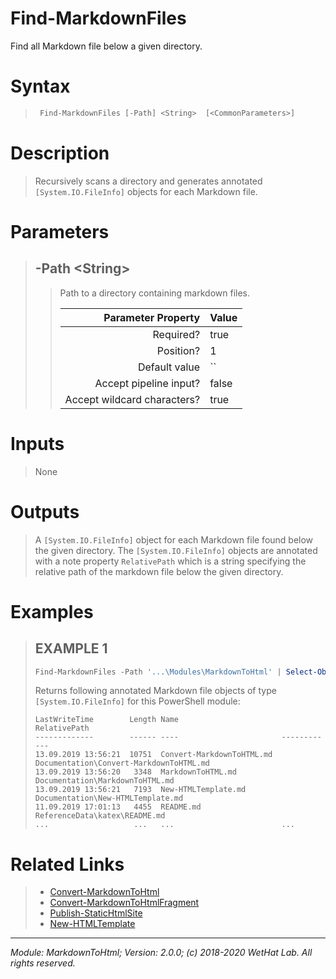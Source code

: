 ﻿# Find-MarkdownFiles

Find all Markdown file below a given directory.

# Syntax

<blockquote>

```PowerShell
 Find-MarkdownFiles [-Path] <String>  [<CommonParameters>] 
```


</blockquote>

# Description

<blockquote>

Recursively scans a directory and generates annotated `[System.IO.FileInfo]` objects
for each Markdown file.

</blockquote>

# Parameters

<blockquote>



## -Path \<String\>

<blockquote>

Path to a directory containing markdown files.

Parameter Property         | Value
--------------------------:|:----------
Required?                  | true
Position?                  | 1
Default value              | ``
Accept pipeline input?     | false
Accept wildcard characters?| true

</blockquote>


</blockquote>


# Inputs

<blockquote>

None

</blockquote>

# Outputs

<blockquote>

A `[System.IO.FileInfo]` object for each Markdown file found below the given directory. The
`[System.IO.FileInfo]` objects are annotated with a note property `RelativePath` which is a string
specifying the relative path of the markdown file below the given directory.

</blockquote>

# Examples

<blockquote>


## EXAMPLE 1

```PowerShell
Find-MarkdownFiles -Path '...\Modules\MarkdownToHtml' | Select-Object -Property Mode,LastWriteTime,Length,Name,RelativePath | Format-Table
```

Returns following annotated Markdown file objects of type `[System.IO.FileInfo]` for this PowerShell module:

    LastWriteTime        Length Name                       RelativePath
    -------------        ------ ----                       ------------
    13.09.2019 13:56:21  10751  Convert-MarkdownToHTML.md  Documentation\Convert-MarkdownToHTML.md
    13.09.2019 13:56:20   3348  MarkdownToHTML.md          Documentation\MarkdownToHTML.md
    13.09.2019 13:56:21   7193  New-HTMLTemplate.md        Documentation\New-HTMLTemplate.md
    11.09.2019 17:01:13   4455  README.md                  ReferenceData\katex\README.md
    ...                   ...   ...                        ...

</blockquote>

# Related Links

<blockquote>


* [Convert-MarkdownToHtml](Convert-MarkdownToHtml.md) 
* [Convert-MarkdownToHtmlFragment](Convert-MarkdownToHtmlFragment.md) 
* [Publish-StaticHtmlSite](Publish-StaticHtmlSite.md) 
* [New-HTMLTemplate](New-HTMLTemplate.md)

</blockquote>

---

<cite>Module: MarkdownToHtml; Version: 2.0.0; (c) 2018-2020 WetHat Lab. All rights reserved.</cite>
